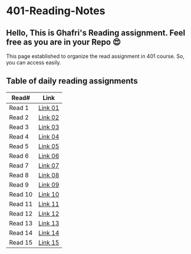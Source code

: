 # 401-Reading-Notes

## Hello, This is Ghafri's Reading assignment. Feel free as you are in your Repo :heart_eyes: <br>
This page established to organize the read assignment in 401 course. So, you can access easily.

## Table of daily reading assignments

Read# | Link
---------|---------
Read 1   |[Link 01](https://mohammedghafri.github.io/401-reading-notes/class01)
Read 2   |[Link 02](https://mohammedghafri.github.io/401-reading-notes/class02)
Read 3   |[Link 03](https://mohammedghafri.github.io/401-reading-notes/class03)
Read 4   |[Link 04](https://mohammedghafri.github.io/401-reading-notes/class04)
Read 5   |[Link 05](https://mohammedghafri.github.io/401-reading-notes/class05)
Read 6   |[Link 06](https://mohammedghafri.github.io/401-reading-notes/class06)
Read 7   |[Link 07](https://mohammedghafri.github.io/301-reading-notes/class07)
Read 8   |[Link 08](https://mohammedghafri.github.io/301-reading-notes/class08)
Read 9   |[Link 09](https://mohammedghafri.github.io/301-reading-notes/class09)
Read 10  |[Link 10](https://mohammedghafri.github.io/301-reading-notes/class10)
Read 11  |[Link 11](https://mohammedghafri.github.io/301-reading-notes/class11)
Read 12  |[Link 12](https://mohammedghafri.github.io/301-reading-notes/class12)
Read 13  |[Link 13](https://mohammedghafri.github.io/301-reading-notes/class13)
Read 14  |[Link 14](https://mohammedghafri.github.io/301-reading-notes/class14a)
Read 15  |[Link 15](https://mohammedghafri.github.io/301-reading-notes/class15)

